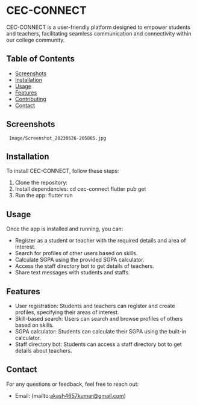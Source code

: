 
# CEC-CONNECT

CEC-CONNECT is a user-friendly platform designed to empower students and teachers, facilitating seamless communication and connectivity within our college community.

## Table of Contents
- [Screenshots](#Screenshots)
- [Installation](#installation)
- [Usage](#usage)
- [Features](#features)
- [Contributing](#contributing)
- [Contact](#contact)

## Screenshots
     Image/Screenshot_20230626-205005.jpg
## Installation

To install CEC-CONNECT, follow these steps:

1. Clone the repository:
2. Install dependencies:
       cd cec-connect
       flutter pub get  
4. Run the app:
       flutter run

## Usage

Once the app is installed and running, you can:
- Register as a student or teacher with the required details and area of interest.
- Search for profiles of other users based on skills.
- Calculate SGPA using the provided SGPA calculator.
- Access the staff directory bot to get details of teachers.
- Share text messages with students and staffs.

## Features

- User registration: Students and teachers can register and create profiles, specifying their areas of interest.
- Skill-based search: Users can search and browse profiles of others based on skills.
- SGPA calculator: Students can calculate their SGPA using the built-in calculator.
- Staff directory bot: Students can access a staff directory bot to get details about teachers.

## Contact

For any questions or feedback, feel free to reach out:

- Email: (mailto:akash4657kumar@gmail.com)


   

